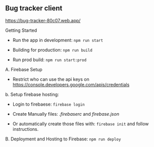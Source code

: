 ## Bug tracker client

https://bug-tracker-80c07.web.app/

Getting Started

- Run the app in development: `npm run start`

- Building for production: `npm run build`

- Run prod build: `npm run start:prod`

A. Firebase Setup

- Restrict who can use the api keys on https://console.developers.google.com/apis/credentials

b. Setup firebase hosting:

- Login to firebaese: `firebase login`

- Create Manually files: _.firebaserc_ and _firebase.json_

- Or automatically create those files with: `firebase init` and follow instructions.

B. Deployment and Hosting to Firebase: `npm run deploy`
